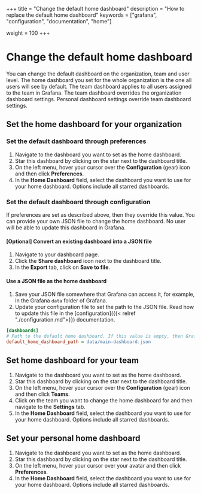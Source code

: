 +++
title = "Change the default home dashboard"
description = "How to replace the default home dashboard"
keywords = ["grafana", "configuration", "documentation", "home"]





weight = 100
+++

# Change the default home dashboard

You can change the default dashboard on the organization, team and user level. The home dashboard you set for the whole organization is the one all users will see by default. The team dashboard applies to all users assigned to the team in Grafana. The team dashboard overrides the organization dashboard settings. Personal dashboard settings override team dashboard settings.

## Set the home dashboard for your organization

### Set the default dashboard through preferences

1. Navigate to the dashboard you want to set as the home dashboard.
1. Star this dashboard by clicking on the star next to the dashboard title.
1. On the left menu, hover your cursor over the **Configuration** (gear) icon and then click **Preferences**.
1. In the **Home Dashboard** field, select the dashboard you want to use for your home dashboard. Options include all starred dashboards.

### Set the default dashboard through configuration

If preferences are set as described above, then they override this value.
You can provide your own JSON file to change the home dashboard. No user will be able to update this dashboard in Grafana.

#### [Optional] Convert an existing dashboard into a JSON file
1. Navigate to your dashboard page.
1. Click the **Share dashboard** icon next to the dashboard title.
1. In the **Export** tab, click on **Save to file**.

#### Use a JSON file as the home dashboard
1. Save your JSON file somewhere that Grafana can access it, for example, in the Grafana `data` folder of Grafana.
1. Update your configuration file to set the path to the JSON file. Read how to update this file in the [configuration]({{< relref "./configuration.md">}}) documentation.
```ini
[dashboards]
# Path to the default home dashboard. If this value is empty, then Grafana uses StaticRootPath + "dashboards/home.json"
default_home_dashboard_path = data/main-dashboard.json
```

## Set home dashboard for your team

1. Navigate to the dashboard you want to set as the home dashboard.
1. Star this dashboard by clicking on the star next to the dashboard title.
1. On the left menu, hover your cursor over the **Configuration** (gear) icon and then click **Teams**.
1. Click on the team you want to change the home dashboard for and then navigate to the **Settings** tab.
1. In the **Home Dashboard** field, select the dashboard you want to use for your home dashboard. Options include all starred dashboards.

## Set your personal home dashboard

1. Navigate to the dashboard you want to set as the home dashboard.
1. Star this dashboard by clicking on the star next to the dashboard title.
1. On the left menu, hover your cursor over your avatar and then click **Preferences**.
1. In the **Home Dashboard** field, select the dashboard you want to use for your home dashboard. Options include all starred dashboards.
